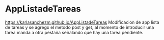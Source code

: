 # AppListadeTareas
https://karlasanchezm.github.io/AppListadeTareas
Modificacion de app lista de tareas y se agrego el metodo post y get, al momento de introducir una tarea manda a otra pestaña señalando
que hay una tarea pendiente. 
